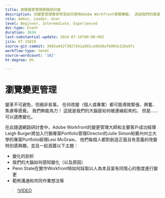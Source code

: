 ```yaml
---
title: 瀏覽變更管理網路研討會
description: 向變更管理專家學習如何使用Adobe Workfront導覽轉變。 透過我們的隨選網路研討會，深入瞭解變化的解剖學、大腦知覺以及賓夕法尼亞州立大學的方法。
role: Admin, Leader, User
level: Beginner, Intermediate, Experienced
doc-type: Event
duration: 3634
last-substantial-update: 2024-07-16T00:00:00Z
jira: KT-15819
source-git-commit: 3685a942f3027d41a891ce8830afb085e328a97c
workflow-type: tm+mt
source-wordcount: '162'
ht-degree: 0%

---
```



# 瀏覽變更管理

變革不可避免，但絕非易事。 任何改變（個人或專業）都可能導致緊張、興奮、焦慮等感覺。 我們無能為力！ 這就是我們的大腦是如何被連線起來的。 但是……可以適應變化。

在此隨選網路研討會中，Adobe Workfront的變更管理大師和主要客戶成功經理Leigh Burger將加入行銷專案Portfolio管理Director的Julie Simon和賓州州立大學的專案Portfolio經理Lexi McGraw。 他們每個人都對創造正面且有意義的改變特別感興趣，並且一起涵蓋以下主題：

* 變化的剖析
* 我們的大腦如何感知變化（以及原因）
* Penn State在實作Workfront時如何採取以人為本且富有同情心的態度進行變更
* 範例溝通和共同作業想法等

>[!VIDEO](https://video.tv.adobe.com/v/3431013/?learn=on)
